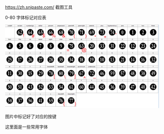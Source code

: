 
https://zh.snipaste.com/  截图工具

0-80 字体标记对应表

![image-20211113212735513](README.assets/image-20211113212735513.png)

图片中标记好了对应的按键



这里面是一些常用字体
